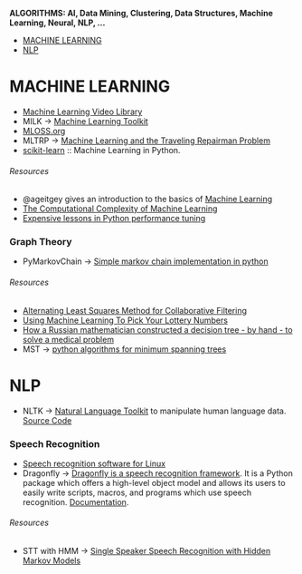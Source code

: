 **ALGORITHMS: AI, Data Mining, Clustering, Data Structures, Machine Learning, Neural, NLP, ...**

* [MACHINE LEARNING](#machine-learning])
* [NLP](#nlp)



# MACHINE LEARNING
* [Machine Learning Video Library](http://work.caltech.edu/library/)
* MILK → [Machine Learning Toolkit](http://www.luispedro.org/software/milk)
* [MLOSS.org](http://mloss.org/software/)
* MLTRP → [Machine Learning and the Traveling Repairman Problem](https://github.com/thejat/mltrp )
* [scikit-learn](http://scikit-learn.org/stable/) :: Machine Learning in Python.
###### Resources
* @ageitgey gives an introduction to the basics of [Machine Learning](https://medium.com/@ageitgey/machine-learning-is-fun-80ea3ec3c471)
* [The Computational Complexity of Machine Learning](https://www.cs.utexas.edu/~klivans/395t.html)
* [Expensive lessons in Python performance tuning](http://blog.explainmydata.com/2012/07/expensive-lessons-in-python-performance.html)


### Graph Theory
* PyMarkovChain  → [Simple markov chain implementation in python](https://github.com/TehMillhouse/PyMarkovChain)
###### Resources
* [Alternating Least Squares Method for Collaborative Filtering](http://bugra.github.io/work/notes/2014-04-19/alternating-least-squares-method-for-collaborative-filtering/)
* [Using Machine Learning To Pick Your Lottery Numbers](http://nbviewer.ipython.org/url/www.onewinner.me/en/devoxxML.ipynb)
* [How a Russian mathematician constructed a decision tree - by hand - to solve a medical problem](http://fastml.com/how-a-russian-mathematician-constructed-a-decision-tree-by-hand-to-solve-a-medical-problem/)
* MST → [python algorithms for minimum spanning trees](http://healthyalgorithms.wordpress.com/2009/01/13/aco-in-python-pads-for-minimum-spanning-trees/)





# NLP
* NLTK → [Natural Language Toolkit](http://www.nltk.org/) to manipulate human language data. [Source Code](https://github.com/nltk/nltk) 

### Speech Recognition
* [Speech recognition software for Linux](http://en.wikipedia.org/wiki/Speech_recognition_software_for_Linux)
* Dragonfly → [Dragonfly is a speech recognition framework](https://code.google.com/p/dragonfly/). It is a Python package which offers a high-level object model and allows its users to easily write scripts, macros, and programs which use speech recognition. [Documentation](https://pythonhosted.org/dragonfly/).

###### Resources
* STT with HMM → [Single Speaker Speech Recognition with Hidden Markov Models](https://kastnerkyle.github.io/blog/2014/05/22/single-speaker-speech-recognition/)

